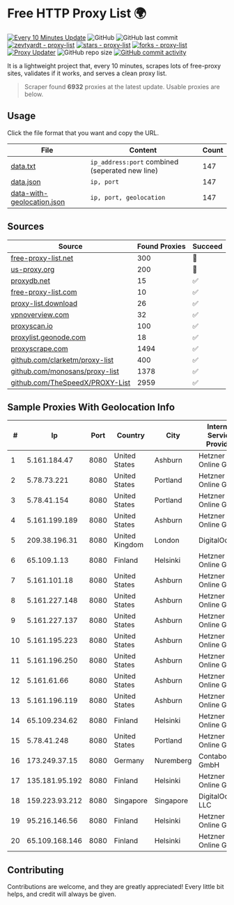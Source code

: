 
# Free HTTP Proxy List 🌍

[![Every 10 Minutes Update](https://github.com/mertguvencli/http-proxy-list/actions/workflows/main.yml/badge.svg?branch=main)](https://github.com/mertguvencli/http-proxy-list/actions/workflows/main.yml)
![GitHub](https://img.shields.io/github/license/mertguvencli/http-proxy-list)
![GitHub last commit](https://img.shields.io/github/last-commit/mertguvencli/http-proxy-list)
[![zevtyardt - proxy-list](https://img.shields.io/static/v1?label=zevtyardt&message=proxy-list&color=blue&logo=github)](https://github.com/zevtyardt/proxy-list "Go to GitHub repo")
[![stars - proxy-list](https://img.shields.io/github/stars/zevtyardt/proxy-list?style=social)](https://github.com/zevtyardt/proxy-list)
[![forks - proxy-list](https://img.shields.io/github/forks/zevtyardt/proxy-list?style=social)](https://github.com/zevtyardt/proxy-list)
[![Proxy Updater](https://github.com/zevtyardt/proxy-list/workflows/Proxy%20Updater/badge.svg)](https://github.com/zevtyardt/proxy-list/actions?query=workflow:"Proxy+Updater")
![GitHub repo size](https://img.shields.io/github/repo-size/zevtyardt/proxy-list)
[![GitHub commit activity](https://img.shields.io/github/commit-activity/m/zevtyardt/proxy-list?logo=commits)](https://github.com/zevtyardt/proxy-list/commits/main)

It is a lightweight project that, every 10 minutes, scrapes lots of free-proxy sites, validates if it works, and serves a clean proxy list.

> Scraper found **6932** proxies at the latest update. Usable proxies are below.

## Usage

Click the file format that you want and copy the URL.

|File|Content|Count|
|----|-------|-----|
|[data.txt](https://raw.githubusercontent.com/mertguvencli/http-proxy-list/main/proxy-list/data.txt)|`ip_address:port` combined (seperated new line)|147|
|[data.json](https://raw.githubusercontent.com/mertguvencli/http-proxy-list/main/proxy-list/data.json)|`ip, port`|147|
|[data-with-geolocation.json](https://raw.githubusercontent.com/mertguvencli/http-proxy-list/main/proxy-list/data-with-geolocation.json)|`ip, port, geolocation`|147|

## Sources

|Source|Found Proxies|Succeed|
|------|-------------|-------|
|[free-proxy-list.net](https://free-proxy-list.net)|300|🚫|
|[us-proxy.org](https://www.us-proxy.org)|200|🚫|
|[proxydb.net](http://proxydb.net)|15|✅|
|[free-proxy-list.com](https://free-proxy-list.com/?page=&port=&type%5B%5D=http&type%5B%5D=https&up_time=0&search=Search)|10|✅|
|[proxy-list.download](https://www.proxy-list.download/HTTP)|26|✅|
|[vpnoverview.com](https://vpnoverview.com/privacy/anonymous-browsing/free-proxy-servers)|32|✅|
|[proxyscan.io](https://www.proxyscan.io)|100|✅|
|[proxylist.geonode.com](https://proxylist.geonode.com/api/proxy-list?limit=300&page=1&sort_by=lastChecked&sort_type=desc&protocols=http,https)|18|✅|
|[proxyscrape.com](https://api.proxyscrape.com/v2/?request=displayproxies&protocol=http&timeout=10000&country=all&ssl=all&anonymity=all)|1494|✅|
|[github.com/clarketm/proxy-list](https://raw.githubusercontent.com/clarketm/proxy-list/master/proxy-list-raw.txt)|400|✅|
|[github.com/monosans/proxy-list](https://raw.githubusercontent.com/monosans/proxy-list/main/proxies/http.txt)|1378|✅|
|[github.com/TheSpeedX/PROXY-List](https://raw.githubusercontent.com/TheSpeedX/PROXY-List/master/http.txt)|2959|✅|


## Sample Proxies With Geolocation Info

|#|Ip|Port|Country|City|Internet Service Provider|
|-|--|----|-------|----|-------------------------|
|1|5.161.184.47|8080|United States|Ashburn|Hetzner Online GmbH|
|2|5.78.73.221|8080|United States|Portland|Hetzner Online GmbH|
|3|5.78.41.154|8080|United States|Portland|Hetzner Online GmbH|
|4|5.161.199.189|8080|United States|Ashburn|Hetzner Online GmbH|
|5|209.38.196.31|8080|United Kingdom|London|DigitalOcean|
|6|65.109.1.13|8080|Finland|Helsinki|Hetzner Online GmbH|
|7|5.161.101.18|8080|United States|Ashburn|Hetzner Online GmbH|
|8|5.161.227.148|8080|United States|Ashburn|Hetzner Online GmbH|
|9|5.161.227.137|8080|United States|Ashburn|Hetzner Online GmbH|
|10|5.161.195.223|8080|United States|Ashburn|Hetzner Online GmbH|
|11|5.161.196.250|8080|United States|Ashburn|Hetzner Online GmbH|
|12|5.161.61.66|8080|United States|Ashburn|Hetzner Online GmbH|
|13|5.161.196.119|8080|United States|Ashburn|Hetzner Online GmbH|
|14|65.109.234.62|8080|Finland|Helsinki|Hetzner Online GmbH|
|15|5.78.41.248|8080|United States|Portland|Hetzner Online GmbH|
|16|173.249.37.15|8080|Germany|Nuremberg|Contabo GmbH|
|17|135.181.95.192|8080|Finland|Helsinki|Hetzner Online GmbH|
|18|159.223.93.212|8080|Singapore|Singapore|DigitalOcean, LLC|
|19|95.216.146.56|8080|Finland|Helsinki|Hetzner Online GmbH|
|20|65.109.168.146|8080|Finland|Helsinki|Hetzner Online GmbH|



## Contributing

Contributions are welcome, and they are greatly appreciated! Every
little bit helps, and credit will always be given.

